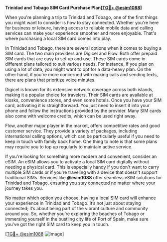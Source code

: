 **Trinidad and Tobago SIM Card Purchase Plan[[TG💪+ @esim1088](https://t.me/s/esim1088)]**

When you're planning a trip to Trinidad and Tobago, one of the first things you might want to consider is how to stay connected. Whether you're here for business or leisure, having access to reliable mobile data and calling services can make your experience smoother and more enjoyable. That's where purchasing a local SIM card comes into play. 

In Trinidad and Tobago, there are several options when it comes to buying a SIM card. The two main providers are Digicel and Flow. Both offer prepaid SIM cards that are easy to set up and use. These SIM cards come in different plans tailored to suit various needs. For instance, if you plan on using a lot of data, you might want to opt for a data-heavy plan. On the other hand, if you're more concerned with making calls and sending texts, there are plans that prioritize voice minutes.

Digicel is known for its extensive network coverage across both islands, making it a popular choice for travelers. Their SIM cards are available at kiosks, convenience stores, and even some hotels. Once you have your SIM card, activating it is straightforward. You just need to insert it into your phone and follow the instructions provided by the provider. Many SIM cards also come with welcome credits, which can be used right away.

Flow, another major player in the market, offers competitive rates and good customer service. They provide a variety of packages, including international calling options, which can be particularly useful if you need to keep in touch with family back home. One thing to note is that some plans may require you to top up regularly to maintain active service.

If you're looking for something more modern and convenient, consider an eSIM. An eSIM allows you to activate a local SIM card digitally without needing a physical card. This is especially handy if you don't want to carry multiple SIM cards or if you're traveling with a device that doesn't support traditional SIMs. Services like **@esim1088** offer seamless eSIM solutions for Trinidad and Tobago, ensuring you stay connected no matter where your journey takes you.

No matter which option you choose, having a local SIM card will enhance your experience in Trinidad and Tobago. It’s not just about staying connected; it’s about being part of the vibrant culture and community around you. So, whether you’re exploring the beaches of Tobago or immersing yourself in the bustling city life of Port of Spain, make sure you’ve got the right SIM card to keep you in touch.

[[TG💪+ @esim1088](https://t.me/s/esim1088) ![Image](https://i.postimg.cc/Y0z9fWf4/image.png)]